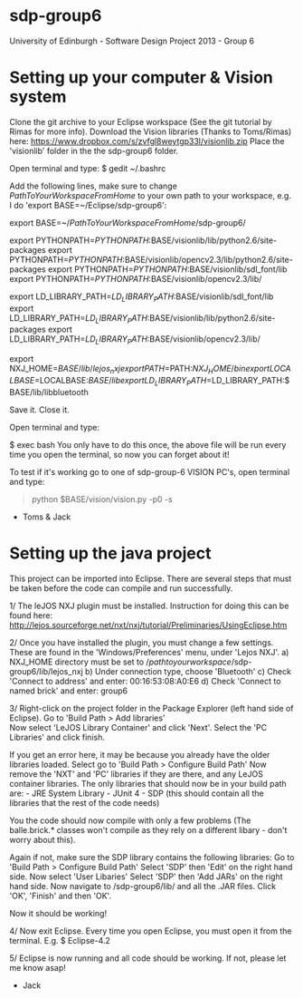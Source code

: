 sdp-group6
==========

University of Edinburgh - Software Design Project 2013 - Group 6


Setting up your computer & Vision system
=======================================

Clone the git archive to your Eclipse workspace (See the git tutorial by Rimas for more info).
Download the Vision libraries (Thanks to Toms/Rimas) here: https://www.dropbox.com/s/zvfgl8weytgp33l/visionlib.zip
Place the 'visionlib' folder in the the sdp-group6 folder.

Open terminal and type:
$ gedit ~/.bashrc

Add the following lines, make sure to change *PathToYourWorkspaceFromHome* to your own path to your workspace, e.g. I do 'export BASE=~/Eclipse/sdp-group6':	
export BASE=~/*PathToYourWorkspaceFromHome*/sdp-group6/

export PYTHONPATH=$PYTHONPATH:$BASE/visionlib/lib/python2.6/site-packages
export PYTHONPATH=$PYTHONPATH:$BASE/visionlib/opencv2.3/lib/python2.6/site-packages
export PYTHONPATH=$PYTHONPATH:$BASE/visionlib/sdl_font/lib
export PYTHONPATH=$PYTHONPATH:$BASE/visionlib/opencv2.3/lib/

export LD_LIBRARY_PATH=$LD_LIBRARY_PATH:$BASE/visionlib/sdl_font/lib
export LD_LIBRARY_PATH=$LD_LIBRARY_PATH:$BASE/visionlib/lib/python2.6/site-packages
export LD_LIBRARY_PATH=$LD_LIBRARY_PATH:$BASE/visionlib/opencv2.3/lib/

export NXJ_HOME=$BASE/lib/lejos_nxj
export PATH=$PATH:$NXJ_HOME/bin
export LOCALBASE=$LOCALBASE:$BASE/lib
export LD_LIBRARY_PATH=$LD_LIBRARY_PATH:$BASE/lib/libbluetooth


Save it.
Close it.

Open terminal and type:

$ exec bash
You only have to do this once, the above file will be run every time you open the terminal, so now you can forget about it!

To test if it's working go to one of sdp-group-6 VISION PC's, open terminal and type:

> python $BASE/vision/vision.py -p0 -s
- Toms & Jack

Setting up the java project
==========================

This project can be imported into Eclipse.
There are several steps that must be taken before the code can compile and run successfully.

1/ The leJOS NXJ plugin must be installed. Instruction for doing this can be found here:
http://lejos.sourceforge.net/nxt/nxj/tutorial/Preliminaries/UsingEclipse.htm

2/ Once you have installed the plugin, you must change a few settings. These are found in the 'Windows/Preferences' menu, under 'Lejos NXJ'.
	a) NXJ_HOME directory must be set to /*pathtoyourworkspace*/sdp-group6/lib/lejos_nxj
	b) Under connection type, choose 'Bluetooth'
	c) Check 'Connect to address' and enter: 00:16:53:08:A0:E6
	d) Check 'Connect to named brick' and enter: group6
	
3/ 
Right-click on the project folder in the Package Explorer (left hand side of Eclipse).
Go to 'Build Path > Add libraries'	
Now select 'LeJOS Library Container' and click 'Next'.
Select the 'PC Libraries' and click finish.

If you get an error here, it may be because you already have the older libraries loaded.
Select go to 'Build Path > Configure Build Path'
Now remove the 'NXT' and 'PC' libraries if they are there, and any LeJOS container libraries.
The only libraries that should now be in your build path are:	- JRE System Library	- JUnit 4	- SDP (this should contain all the libraries that the rest of the code needs)


You the code should now compile with only a few problems (The balle.brick.* classes won't compile as they rely on a different libary - don't worry about this).

Again if not, make sure the SDP library contains the following libraries:Go to 'Build Path > Configure Build Path'
Select 'SDP' then 'Edit' on the right hand side.
Now select 'User Libaries'
Select 'SDP' then 'Add JARs' on the right hand side.
Now navigate to /sdp-group6/lib/ and all the .JAR files.
Click 'OK', 'Finish' and then 'OK'.

Now it should be working!

4/
Now exit Eclipse.
Every time you open Eclipse, you must open it from the terminal.
E.g. $ Eclipse-4.2

5/ Eclipse is now running and all code should be working.
If not, please let me know asap!

- Jack
